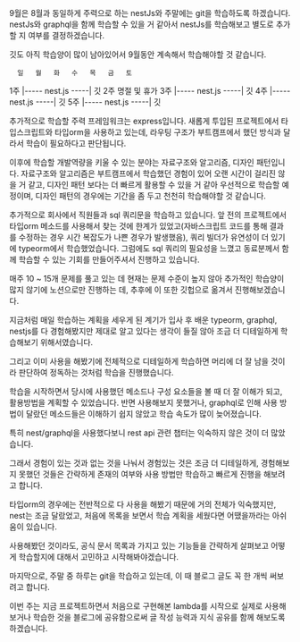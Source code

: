 9월은 8월과 동일하게 주력으로 하는 nestJs와 주말에는 git을 학습하도록 하겠습니다.
nestJs와 graphql을 함께 학습할 수 있을 거 같아서 nestJs를 학습해보고 별도로 추가할 지 여부를 결정하겠습니다.

깃도 아직 학습양이 많이 남아있어서 9월동안 계속해서 학습해야할 것 같습니다.

      일   월   화   수   목   금   토
1주        |-----  nest.js -----|  깃
2주              명절 및 휴가
3주        |-----  nest.js -----|  깃
4주        |-----  nest.js -----|  깃
5주        |-----  nest.js -----|  깃

추가적으로 학습할 주력 프레임워크는 express입니다. 새롭게 투입된 프로젝트에서 타입스크립트와 타입orm을 사용하고 있는데, 라우팅 구조가 부트캠프에서 했던 방식과 달라서 학습이 필요하다고 판단됩니다.

이후에 학습할 개발역량을 키울 수 있는 분야는 자료구조와 알고리즘, 디자인 패턴입니다.
자료구조와 알고리즘은 부트캠프에서 학습했던 경험이 있어 오랜 시간이 걸리진 않을 거 같고, 디자인 패턴 보다는 더 빠르게 활용할 수 있을 거 같아 우선적으로 학습할 예정이며, 디자인 패턴의 경우에는 기간을 좀 두고 천천히 학습해야할 것 같습니다.

추가적으로 회사에서 직원들과 sql 쿼리문을 학습하고 있습니다. 앞 전의 프로젝트에서 타입orm 메소드를 사용해서 찾는 것에 한계가 있었고(자바스크립트 코드를 통해 결과를 수정하는 경우 시간 복잡도가 나쁜 경우가 발생했음), 쿼리 빌더가 유연성이 더 있기에 typeorm에서 학습했었습니다. 그럼에도 sql 쿼리의 필요성을 느꼈고 동료분께서 함께 학습할 수 있는 기회를 만들어주셔서 진행하고 있습니다.

매주 10 ~ 15개 문제를 풀고 있는 데 현재는 문제 수준이 높지 않아 추가적인 학습양이 많지 않기에 노션으로만 진행하는 데, 추후에 이 또한 깃헙으로 옮겨서 진행해보겠습니다.



지금처럼 매일 학습하는 계획을 세우게 된 계기가 입사 후 배운 typeorm, graphql, nestjs를 다 경험해봤지만 제대로 알고 있다는 생각이 들질 않아 조금 더 디테일하게 학습해보기 위해서였습니다.

그리고 이미 사용을 해봤기에 전체적으로 디테일하게 학습하면 머리에 더 잘 남을 것이라 판단하여 정독하는 것처럼 학습을 진행했습니다.

학습을 시작하면서 당시에 사용했던 메소드나 구성 요소들을 볼 때 더 잘 이해가 되고, 활용방법을 계획할 수 있었습니다.
반면 사용해보지 못했거나, graphql로 인해 사용 방법이 달랐던 메소드들은 이해하기 쉽지 않았고 학습 속도가 많이 늦어졌습니다.

특히 nest/graphql을 사용했다보니 rest api 관련 챕터는 익숙하지 않은 것이 더 많았습니다.

그래서 경험이 있는 것과 없는 것을 나눠서 경험있는 것은 조금 더 디테일하게, 경험해보지 못했던 것들은 간략하게 존재의 여부와 사용 방법만 학습하고 빠르게 진행을 해보려고 합니다.

타입orm의 경우에는 전반적으로 다 사용을 해봤기 때문에 거의 전체가 익숙했지만, nest는 조금 달랐었고, 처음에 목록을 보면서 학습 계획을 세웠다면 어땠을까라는 아쉬움이 있습니다. 

사용해봤던 것이라도, 공식 문서 목록과 가지고 있는 기능들을 간략하게 살펴보고 어떻게 학습할지에 대해서 고민하고 시작해봐야겠습니다.

마지막으로, 주말 중 하루는 git을 학습하고 있는데, 이 때 블로그 글도 꼭 한 개씩 써보려고 합니다.

이번 주는 지금 프로젝트하면서 처음으로 구현해본 lambda를 시작으로 실제로 사용해보거나 학습한 것을 블로그에 공유함으로써 글 작성 능력과 지식 공유를 함께 해보도록 하겠습니다.